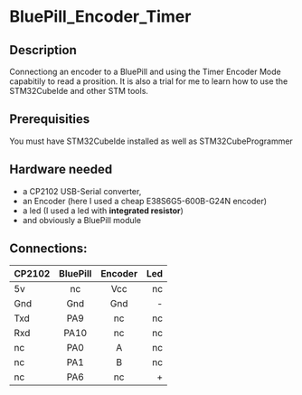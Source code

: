 # BluePill_Encoder_Timer

## Description
Connectiong an encoder to a BluePill and using the Timer Encoder Mode capabitily to read a prosition.
It is also a trial for me to learn how to use the STM32CubeIde and other STM tools.

## Prerequisities
You must have STM32CubeIde installed as well as STM32CubeProgrammer

## Hardware needed
- a CP2102 USB-Serial converter,
- an Encoder (here I used a cheap E38S6G5-600B-G24N encoder)
- a led (I used a led with **integrated resistor**)
- and obviously a BluePill module

## Connections:
| CP2102 | BluePill | Encoder | Led |
| :----- | :------: | :-----: | ---:|
| 5v     | nc       | Vcc     | nc  |
| Gnd    | Gnd      | Gnd     | -   |
| Txd    | PA9      | nc      | nc  |
| Rxd    | PA10     | nc      | nc  |
| nc     | PA0      | A       | nc  |
| nc     | PA1      | B       | nc  |
| nc     | PA6      | nc      | +   |

